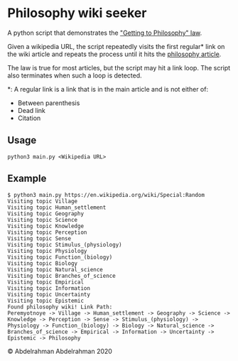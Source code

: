 # Philosophy wiki seeker

A python script that demonstrates the ["Getting to Philosophy" law](https://en.wikipedia.org/wiki/Wikipedia:Getting_to_Philosophy).

Given a wikipedia URL, the script repeatedly visits the first regular\* link on the wiki article and repeats the process until it hits the [philosophy article](https://en.wikipedia.org/wiki/Philosophy).

The law is true for most articles, but the script may hit a link loop. The script also terminates when such a loop is detected.

\*: A regular link is a link that is in the main article and is not either of:

-   Between parenthesis
-   Dead link
-   Citation

## Usage

```
python3 main.py <Wikipedia URL>
```

## Example

```
$ python3 main.py https://en.wikipedia.org/wiki/Special:Random
Visiting topic Village
Visiting topic Human_settlement
Visiting topic Geography
Visiting topic Science
Visiting topic Knowledge
Visiting topic Perception
Visiting topic Sense
Visiting topic Stimulus_(physiology)
Visiting topic Physiology
Visiting topic Function_(biology)
Visiting topic Biology
Visiting topic Natural_science
Visiting topic Branches_of_science
Visiting topic Empirical
Visiting topic Information
Visiting topic Uncertainty
Visiting topic Epistemic
Found philosophy wiki! Link Path:
Peremyotnoye -> Village -> Human_settlement -> Geography -> Science -> Knowledge -> Perception -> Sense -> Stimulus_(physiology) -> Physiology -> Function_(biology) -> Biology -> Natural_science -> Branches_of_science -> Empirical -> Information -> Uncertainty -> Epistemic -> Philosophy
```

&copy; Abdelrahman Abdelrahman 2020
